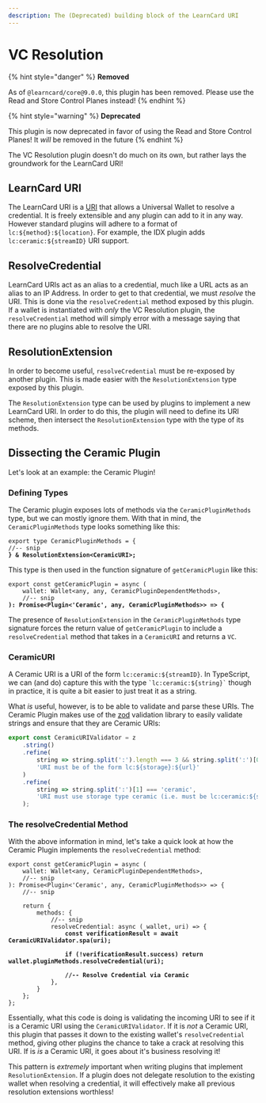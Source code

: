 ```yaml
---
description: The (Deprecated) building block of the LearnCard URI
---
```


# VC Resolution

{% hint style="danger" %}
**Removed**

As of `@learncard/core@9.0.0`, this plugin has been removed. Please use the Read and Store Control Planes instead!
{% endhint %}

{% hint style="warning" %}
**Deprecated**

This plugin is now deprecated in favor of using the Read and Store Control Planes! It _will_ be removed in the future
{% endhint %}

The VC Resolution plugin doesn't do much on its own, but rather lays the groundwork for the LearnCard URI!

## LearnCard URI

The LearnCard URI is a [URI](https://en.wikipedia.org/wiki/Uniform\_Resource\_Identifier) that allows a Universal Wallet to resolve a credential. It is freely extensible and any plugin can add to it in any way. However standard plugins will adhere to a format of `lc:${method}:${location}`. For example, the IDX plugin adds `lc:ceramic:${streamID}` URI support.

## ResolveCredential

LearnCard URIs act as an alias to a credential, much like a URL acts as an alias to an IP Address. In order to get to that credential, we must _resolve_ the URI. This is done via the `resolveCredential` method exposed by this plugin. If a wallet is instantiated with _only_ the VC Resolution plugin, the `resolveCredential` method will simply error with a message saying that there are no plugins able to resolve the URI.&#x20;

## ResolutionExtension

In order to become useful, `resolveCredential` must be re-exposed by another plugin. This is made easier with the `ResolutionExtension` type exposed by this plugin.

The `ResolutionExtension` type can be used by plugins to implement a new LearnCard URI. In order to do this, the plugin will need to define its URI scheme, then intersect the `ResolutionExtension` type with the type of its methods.

## Dissecting the Ceramic Plugin

Let's look at an example: the Ceramic Plugin!

### Defining Types

The Ceramic plugin exposes lots of methods via the `CeramicPluginMethods` type, but we can mostly ignore them. With that in mind, the `CeramicPluginMethods` type looks something like this:

<pre class="language-typescript"><code class="lang-typescript">export type CeramicPluginMethods = {
//-- snip
<strong>} &#x26; ResolutionExtension&#x3C;CeramicURI>;
</strong></code></pre>

This type is then used in the function signature of `getCeramicPlugin` like this:

<pre class="language-typescript"><code class="lang-typescript">export const getCeramicPlugin = async (
    wallet: Wallet&#x3C;any, any, CeramicPluginDependentMethods>,
    //-- snip
<strong>): Promise&#x3C;Plugin&#x3C;'Ceramic', any, CeramicPluginMethods>> => {
</strong></code></pre>

The presence of `ResolutionExtension` in the `CeramicPluginMethods` type signature forces the return value of `getCeramicPlugin` to include a `resolveCredential` method that takes in a `CeramicURI` and returns a `VC`.

### CeramicURI

A Ceramic URI is a URI of the form `lc:ceramic:${streamID}`. In TypeScript, we can (and do) capture this with the type `` `lc:ceramic:${string}` `` though in practice, it is quite a bit easier to just treat it as a string.

What _is_ useful, however, is to be able to validate and parse these URIs. The Ceramic Plugin makes use of the [zod](https://github.com/colinhacks/zod) validation library to easily validate strings and ensure that they are Ceramic URIs:

```typescript
export const CeramicURIValidator = z
    .string()
    .refine(
        string => string.split(':').length === 3 && string.split(':')[0] === 'lc',
        'URI must be of the form lc:${storage}:${url}'
    )
    .refine(
        string => string.split(':')[1] === 'ceramic',
        'URI must use storage type ceramic (i.e. must be lc:ceramic:${streamID})'
    );
```

### The resolveCredential Method

With the above information in mind, let's take a quick look at how the Ceramic Plugin implements the `resolveCredential` method:

<pre class="language-typescript"><code class="lang-typescript">export const getCeramicPlugin = async (
    wallet: Wallet&#x3C;any, CeramicPluginDependentMethods>,
    //-- snip
): Promise&#x3C;Plugin&#x3C;'Ceramic', any, CeramicPluginMethods>> => {
    //-- snip

    return {
        methods: {
            //-- snip
            resolveCredential: async (_wallet, uri) => {
<strong>                const verificationResult = await CeramicURIValidator.spa(uri);
</strong><strong>                
</strong><strong>                if (!verificationResult.success) return wallet.pluginMethods.resolveCredential(uri);
</strong><strong>                
</strong><strong>                //-- Resolve Credential via Ceramic
</strong>            },
        }
    };
};
</code></pre>

Essentially, what this code is doing is validating the incoming URI to see if it is a Ceramic URI using the `CeramicURIValidator`. If it is _not_ a Ceramic URI, this plugin that passes it down to the existing wallet's `resolveCredential` method, giving other plugins the chance to take a crack at resolving this URI. If is _is_ a Ceramic URI, it goes about it's business resolving it!

This pattern is _extremely_ important when writing plugins that implement `ResolutionExtension`. If a plugin does not delegate resolution to the existing wallet when resolving a credential, it will effectively make all previous resolution extensions worthless!
